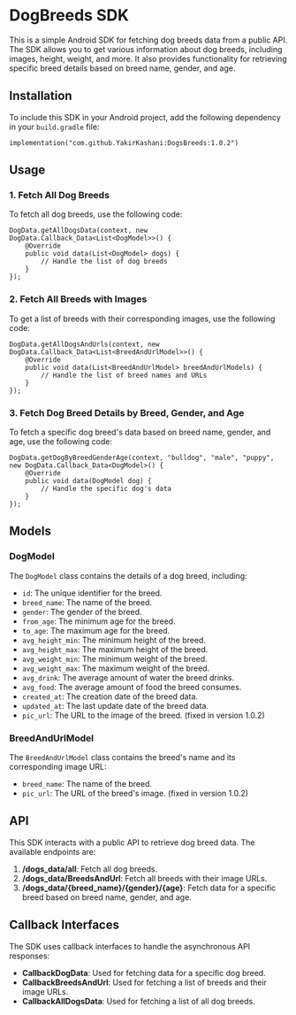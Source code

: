 # DogBreeds SDK

This is a simple Android SDK for fetching dog breeds data from a public API. The SDK allows you to get various information about dog breeds, including images, height, weight, and more. It also provides functionality for retrieving specific breed details based on breed name, gender, and age.

## Installation

To include this SDK in your Android project, add the following dependency in your `build.gradle` file:

```
implementation("com.github.YakirKashani:DogsBreeds:1.0.2")
```

## Usage

### 1. Fetch All Dog Breeds

To fetch all dog breeds, use the following code:

```
DogData.getAllDogsData(context, new DogData.Callback_Data<List<DogModel>>() {
    @Override
    public void data(List<DogModel> dogs) {
        // Handle the list of dog breeds
    }
});
```

### 2. Fetch All Breeds with Images

To get a list of breeds with their corresponding images, use the following code:

```
DogData.getAllDogsAndUrls(context, new DogData.Callback_Data<List<BreedAndUrlModel>>() {
    @Override
    public void data(List<BreedAndUrlModel> breedAndUrlModels) {
        // Handle the list of breed names and URLs
    }
});
```

### 3. Fetch Dog Breed Details by Breed, Gender, and Age

To fetch a specific dog breed's data based on breed name, gender, and age, use the following code:

```
DogData.getDogByBreedGenderAge(context, "bulldog", "male", "puppy", new DogData.Callback_Data<DogModel>() {
    @Override
    public void data(DogModel dog) {
        // Handle the specific dog's data
    }
});
```

## Models

### DogModel

The `DogModel` class contains the details of a dog breed, including:

- `id`: The unique identifier for the breed.
- `breed_name`: The name of the breed.
- `gender`: The gender of the breed.
- `from_age`: The minimum age for the breed.
- `to_age`: The maximum age for the breed.
- `avg_height_min`: The minimum height of the breed.
- `avg_height_max`: The maximum height of the breed.
- `avg_weight_min`: The minimum weight of the breed.
- `avg_weight_max`: The maximum weight of the breed.
- `avg_drink`: The average amount of water the breed drinks.
- `avg_food`: The average amount of food the breed consumes.
- `created_at`: The creation date of the breed data.
- `updated_at`: The last update date of the breed data.
- `pic_url`: The URL to the image of the breed. (fixed in version 1.0.2)

### BreedAndUrlModel

The `BreedAndUrlModel` class contains the breed's name and its corresponding image URL:

- `breed_name`: The name of the breed.
- `pic_url`: The URL of the breed's image. (fixed in version 1.0.2)

## API

This SDK interacts with a public API to retrieve dog breed data. The available endpoints are:

1. **/dogs_data/all**: Fetch all dog breeds.
2. **/dogs_data/BreedsAndUrl**: Fetch all breeds with their image URLs.
3. **/dogs_data/{breed_name}/{gender}/{age}**: Fetch data for a specific breed based on breed name, gender, and age.

## Callback Interfaces

The SDK uses callback interfaces to handle the asynchronous API responses:

- **CallbackDogData**: Used for fetching data for a specific dog breed.
- **CallbackBreedsAndUrl**: Used for fetching a list of breeds and their image URLs.
- **CallbackAllDogsData**: Used for fetching a list of all dog breeds.